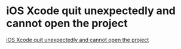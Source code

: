 # iOS Xcode quit unexpectedly and cannot open the project
[iOS Xcode quit unexpectedly and cannot open the project](https://aiwithcloud.com/2022/09/16/ios_xcode_quit_unexpectedly_and_cannot_open_the_project/)